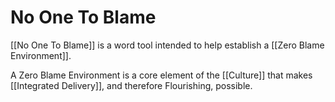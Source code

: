 # No One To Blame
[[No One To Blame]] is a word tool intended to help establish a [[Zero Blame Environment]]. 

A Zero Blame Environment is a core element of the [[Culture]] that makes [[Integrated Delivery]], and therefore Flourishing, possible. 
